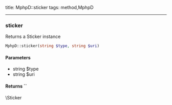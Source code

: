 title: MphpD::sticker
tags: method,MphpD

---

<div class="method">
<h3 class="method-name">sticker</h3>
<p>Returns a Sticker instance</p>

```php
MphpD::sticker(string $type, string $uri)
```

#### Parameters

*  string $type
*  string $uri


#### Returns ``

\Sticker


</div>